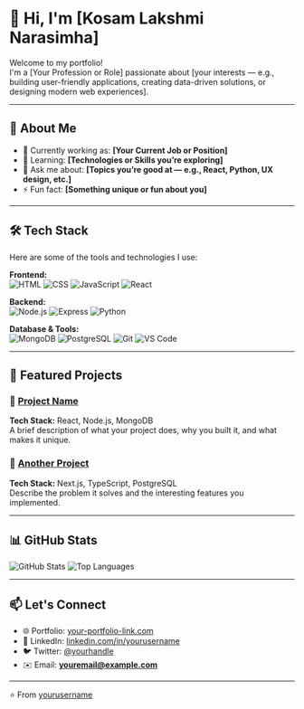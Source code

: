 # 👋 Hi, I'm [Kosam Lakshmi Narasimha]

Welcome to my portfolio!  
I'm a [Your Profession or Role] passionate about [your interests — e.g., building user-friendly applications, creating data-driven solutions, or designing modern web experiences].

---

## 🚀 About Me

- 💼 Currently working as: **[Your Current Job or Position]**  
- 🌱 Learning: **[Technologies or Skills you’re exploring]**  
- 💬 Ask me about: **[Topics you’re good at — e.g., React, Python, UX design, etc.]**  
- ⚡ Fun fact: **[Something unique or fun about you]**

---

## 🛠️ Tech Stack

Here are some of the tools and technologies I use:

**Frontend:**  
![HTML](https://img.shields.io/badge/HTML5-E34F26?logo=html5&logoColor=fff) 
![CSS](https://img.shields.io/badge/CSS3-1572B6?logo=css3&logoColor=fff) 
![JavaScript](https://img.shields.io/badge/JavaScript-F7DF1E?logo=javascript&logoColor=000)
![React](https://img.shields.io/badge/React-61DAFB?logo=react&logoColor=000)

**Backend:**  
![Node.js](https://img.shields.io/badge/Node.js-339933?logo=nodedotjs&logoColor=fff)
![Express](https://img.shields.io/badge/Express-000000?logo=express&logoColor=fff)
![Python](https://img.shields.io/badge/Python-3776AB?logo=python&logoColor=fff)

**Database & Tools:**  
![MongoDB](https://img.shields.io/badge/MongoDB-47A248?logo=mongodb&logoColor=fff)
![PostgreSQL](https://img.shields.io/badge/PostgreSQL-4169E1?logo=postgresql&logoColor=fff)
![Git](https://img.shields.io/badge/Git-F05032?logo=git&logoColor=fff)
![VS Code](https://img.shields.io/badge/VS%20Code-007ACC?logo=visualstudiocode&logoColor=fff)

---

## 💼 Featured Projects

### 🔹 [Project Name](https://github.com/yourusername/projectname)
**Tech Stack:** React, Node.js, MongoDB  
A brief description of what your project does, why you built it, and what makes it unique.

### 🔹 [Another Project](https://github.com/yourusername/anotherproject)
**Tech Stack:** Next.js, TypeScript, PostgreSQL  
Describe the problem it solves and the interesting features you implemented.

---

## 📊 GitHub Stats

![GitHub Stats](https://github-readme-stats.vercel.app/api?username=yourusername&show_icons=true&theme=radical)
![Top Languages](https://github-readme-stats.vercel.app/api/top-langs/?username=yourusername&layout=compact&theme=radical)

---

## 📫 Let's Connect

- 🌐 Portfolio: [your-portfolio-link.com](https://your-portfolio-link.com)  
- 💼 LinkedIn: [linkedin.com/in/yourusername](https://linkedin.com/in/yourusername)  
- 🐦 Twitter: [@yourhandle](https://twitter.com/yourhandle)  
- ✉️ Email: **youremail@example.com**

---

⭐️ From [yourusername](https://github.com/yourusername)
